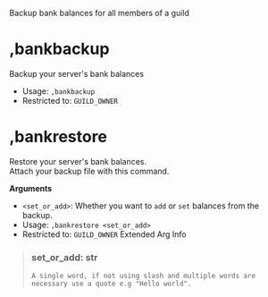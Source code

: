 Backup bank balances for all members of a guild

# ,bankbackup
Backup your server's bank balances<br/>
 - Usage: `,bankbackup`
 - Restricted to: `GUILD_OWNER`
# ,bankrestore
Restore your server's bank balances.<br/>
Attach your backup file with this command.<br/>

**Arguments**<br/>
- `<set_or_add>`: Whether you want to `add` or `set` balances from the backup.<br/>
 - Usage: `,bankrestore <set_or_add>`
 - Restricted to: `GUILD_OWNER`
Extended Arg Info
> ### set_or_add: str
> ```
> A single word, if not using slash and multiple words are necessary use a quote e.g "Hello world".
> ```
